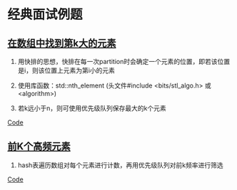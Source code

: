 # 经典面试例题

## [在数组中找到第k大的元素](https://www.lintcode.com/problem/5/)

1. 用快排的思想，快排在每一次partition时会确定一个元素的位置，即若该位置是i，则该位置上元素为第i小的元素

2. 使用库函数：std::nth_element (头文件\#include <bits/stl_algo.h> 或 \<algorithm>)

3. 若k远小于n，则可使用优先级队列保存最大的k个元素

[Code](https://github.com/K-ona/CPPTraining/snippets/Examples/第K大元素.cpp)

## [前K个高频元素](https://leetcode-cn.com/problems/top-k-frequent-elements/)

1. hash表遍历数组对每个元素进行计数，再用优先级队列对前k频率进行筛选

[Code](https://github.com/K-ona/CPPTraining/snippets/Examples/前K个高频元素.cpp)
